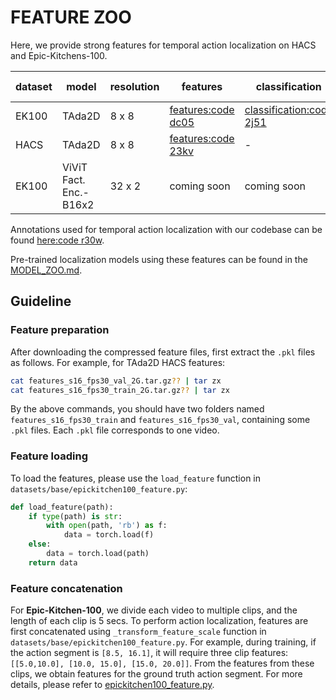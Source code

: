 # FEATURE ZOO

Here, we provide strong features for temporal action localization on HACS and Epic-Kitchens-100. 

| dataset | model | resolution | features | classification | average mAP |
| ------------ | ------------ | ------------ | ------------ | ------------ | ------------ |
| EK100 | TAda2D | 8 x 8 | [features:code dc05](https://pan.baidu.com/s/1YS9yj_O21HedIxyh2PMrqw) | [classification:code 2j51](https://pan.baidu.com/s/1z7h7OAFR2UO_Q7t8dA6YbQ) | 13.18 (A) |
| HACS | TAda2D | 8 x 8 | [features:code 23kv](https://pan.baidu.com/s/1FHkRFvJldtEmD8kzYw_yMQ) | - | 32.3 |
| EK100 | ViViT Fact. Enc.-B16x2 | 32 x 2 | coming soon | coming soon | 18.30 (A) |

Annotations used for temporal action localization with our codebase can be found [here:code r30w](https://pan.baidu.com/s/16CtY0zTIzgDpm7sjhCAA6w).

Pre-trained localization models using these features can be found in the [MODEL_ZOO.md](MODEL_ZOO.md).

## Guideline

### Feature preparation
After downloading the compressed feature files, first extract the `.pkl` files as follows. For example, for TAda2D HACS features:

```bash
cat features_s16_fps30_val_2G.tar.gz?? | tar zx
cat features_s16_fps30_train_2G.tar.gz?? | tar zx
```

By the above commands, you should have two folders named `features_s16_fps30_train` and `features_s16_fps30_val`, containing some `.pkl` files. Each `.pkl` file corresponds to one video. 

### Feature loading
To load the features, please use the `load_feature` function in `datasets/base/epickitchen100_feature.py`:

```python
def load_feature(path):
    if type(path) is str:
        with open(path, 'rb') as f:
            data = torch.load(f)
    else:
        data = torch.load(path)
    return data
```

### Feature concatenation
For **Epic-Kitchen-100**, we divide each video to multiple clips, and the length of each clip is 5 secs. To perform action localization, features are first concatenated using `_transform_feature_scale` function in `datasets/base/epickitchen100_feature.py`. For example, during training, if the action segment is `[8.5, 16.1]`, it will require three clip features: `[[5.0,10.0], [10.0, 15.0], [15.0, 20.0]]`. From the features from these clips, we obtain features for the ground truth action segment. For more details, please refer to [epickitchen100_feature.py](datasets/base/epickitchen100_feature.py).
